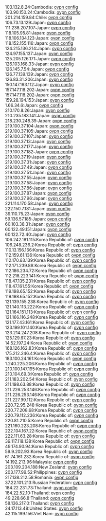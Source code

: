 103.132.8.24:Cambodia: [ovpn config](vpn/103_132_8_24.ovpn)  
103.90.150.24:Cambodia: [ovpn config](vpn/103_90_150_24.ovpn)  
201.214.159.84:Chile: [ovpn config](vpn/201_214_159_84.ovpn)  
106.73.13.129:Japan: [ovpn config](vpn/106_73_13_129.ovpn)  
111.238.207.107:Japan: [ovpn config](vpn/111_238_207_107.ovpn)  
118.105.95.81:Japan: [ovpn config](vpn/118_105_95_81.ovpn)  
118.106.134.123:Japan: [ovpn config](vpn/118_106_134_123.ovpn)  
118.152.155.116:Japan: [ovpn config](vpn/118_152_155_116.ovpn)  
124.215.136.214:Japan: [ovpn config](vpn/124_215_136_214.ovpn)  
124.97.155.137:Japan: [ovpn config](vpn/124_97_155_137.ovpn)  
125.205.126.171:Japan: [ovpn config](vpn/125_205_126_171.ovpn)  
126.103.168.33:Japan: [ovpn config](vpn/126_103_168_33.ovpn)  
126.145.7.54:Japan: [ovpn config](vpn/126_145_7_54.ovpn)  
126.77.139.139:Japan: [ovpn config](vpn/126_77_139_139.ovpn)  
126.83.31.206:Japan: [ovpn config](vpn/126_83_31_206.ovpn)  
150.147.163.112:Japan: [ovpn config](vpn/150_147_163_112.ovpn)  
157.147.118.202:Japan: [ovpn config](vpn/157_147_118_202.ovpn)  
157.147.118.202:Japan: [ovpn config](vpn/157_147_118_202.ovpn)  
159.28.194.153:Japan: [ovpn config](vpn/159_28_194_153.ovpn)  
1.66.34.6:Japan: [ovpn config](vpn/1_66_34_6.ovpn)  
210.170.8.26:Japan: [ovpn config](vpn/210_170_8_26.ovpn)  
210.235.183.141:Japan: [ovpn config](vpn/210_235_183_141.ovpn)  
218.230.248.39:Japan: [ovpn config](vpn/218_230_248_39.ovpn)  
219.100.37.104:Japan: [ovpn config](vpn/219_100_37_104.ovpn)  
219.100.37.105:Japan: [ovpn config](vpn/219_100_37_105.ovpn)  
219.100.37.107:Japan: [ovpn config](vpn/219_100_37_107.ovpn)  
219.100.37.13:Japan: [ovpn config](vpn/219_100_37_13.ovpn)  
219.100.37.177:Japan: [ovpn config](vpn/219_100_37_177.ovpn)  
219.100.37.182:Japan: [ovpn config](vpn/219_100_37_182.ovpn)  
219.100.37.19:Japan: [ovpn config](vpn/219_100_37_19.ovpn)  
219.100.37.31:Japan: [ovpn config](vpn/219_100_37_31.ovpn)  
219.100.37.49:Japan: [ovpn config](vpn/219_100_37_49.ovpn)  
219.100.37.51:Japan: [ovpn config](vpn/219_100_37_51.ovpn)  
219.100.37.55:Japan: [ovpn config](vpn/219_100_37_55.ovpn)  
219.100.37.58:Japan: [ovpn config](vpn/219_100_37_58.ovpn)  
219.100.37.86:Japan: [ovpn config](vpn/219_100_37_86.ovpn)  
219.100.37.87:Japan: [ovpn config](vpn/219_100_37_87.ovpn)  
219.100.37.96:Japan: [ovpn config](vpn/219_100_37_96.ovpn)  
221.114.170.58:Japan: [ovpn config](vpn/221_114_170_58.ovpn)  
222.150.7.181:Japan: [ovpn config](vpn/222_150_7_181.ovpn)  
39.110.75.23:Japan: [ovpn config](vpn/39_110_75_23.ovpn)  
59.136.57.185:Japan: [ovpn config](vpn/59_136_57_185.ovpn)  
60.103.38.31:Japan: [ovpn config](vpn/60_103_38_31.ovpn)  
60.122.49.151:Japan: [ovpn config](vpn/60_122_49_151.ovpn)  
60.122.72.40:Japan: [ovpn config](vpn/60_122_72_40.ovpn)  
106.242.181.115:Korea Republic of: [ovpn config](vpn/106_242_181_115.ovpn)  
106.248.236.2:Korea Republic of: [ovpn config](vpn/106_248_236_2.ovpn)  
110.13.156.166:Korea Republic of: [ovpn config](vpn/110_13_156_166.ovpn)  
112.159.61.136:Korea Republic of: [ovpn config](vpn/112_159_61_136.ovpn)  
112.170.63.139:Korea Republic of: [ovpn config](vpn/112_170_63_139.ovpn)  
112.171.239.89:Korea Republic of: [ovpn config](vpn/112_171_239_89.ovpn)  
112.186.234.72:Korea Republic of: [ovpn config](vpn/112_186_234_72.ovpn)  
112.218.223.141:Korea Republic of: [ovpn config](vpn/112_218_223_141.ovpn)  
118.47.135.231:Korea Republic of: [ovpn config](vpn/118_47_135_231.ovpn)  
118.47.161.55:Korea Republic of: [ovpn config](vpn/118_47_161_55.ovpn)  
119.198.65.152:Korea Republic of: [ovpn config](vpn/119_198_65_152.ovpn)  
119.198.65.152:Korea Republic of: [ovpn config](vpn/119_198_65_152.ovpn)  
121.139.155.238:Korea Republic of: [ovpn config](vpn/121_139_155_238.ovpn)  
121.140.113.222:Korea Republic of: [ovpn config](vpn/121_140_113_222.ovpn)  
121.164.151.113:Korea Republic of: [ovpn config](vpn/121_164_151_113.ovpn)  
121.166.116.248:Korea Republic of: [ovpn config](vpn/121_166_116_248.ovpn)  
121.177.43.161:Korea Republic of: [ovpn config](vpn/121_177_43_161.ovpn)  
123.199.101.140:Korea Republic of: [ovpn config](vpn/123_199_101_140.ovpn)  
123.214.247.208:Korea Republic of: [ovpn config](vpn/123_214_247_208.ovpn)  
125.129.67.23:Korea Republic of: [ovpn config](vpn/125_129_67_23.ovpn)  
14.52.197.24:Korea Republic of: [ovpn config](vpn/14_52_197_24.ovpn)  
168.126.162.83:Korea Republic of: [ovpn config](vpn/168_126_162_83.ovpn)  
175.212.246.4:Korea Republic of: [ovpn config](vpn/175_212_246_4.ovpn)  
183.100.24.161:Korea Republic of: [ovpn config](vpn/183_100_24_161.ovpn)  
1.240.225.206:Korea Republic of: [ovpn config](vpn/1_240_225_206.ovpn)  
210.100.147.195:Korea Republic of: [ovpn config](vpn/210_100_147_195.ovpn)  
210.104.69.3:Korea Republic of: [ovpn config](vpn/210_104_69_3.ovpn)  
211.183.202.54:Korea Republic of: [ovpn config](vpn/211_183_202_54.ovpn)  
211.198.63.88:Korea Republic of: [ovpn config](vpn/211_198_63_88.ovpn)  
211.226.253.146:Korea Republic of: [ovpn config](vpn/211_226_253_146.ovpn)  
211.226.253.146:Korea Republic of: [ovpn config](vpn/211_226_253_146.ovpn)  
211.227.99.112:Korea Republic of: [ovpn config](vpn/211_227_99_112.ovpn)  
220.72.95.248:Korea Republic of: [ovpn config](vpn/220_72_95_248.ovpn)  
220.77.208.68:Korea Republic of: [ovpn config](vpn/220_77_208_68.ovpn)  
220.79.112.236:Korea Republic of: [ovpn config](vpn/220_79_112_236.ovpn)  
220.81.210.5:Korea Republic of: [ovpn config](vpn/220_81_210_5.ovpn)  
221.160.223.208:Korea Republic of: [ovpn config](vpn/221_160_223_208.ovpn)  
222.104.167.22:Korea Republic of: [ovpn config](vpn/222_104_167_22.ovpn)  
222.111.63.28:Korea Republic of: [ovpn config](vpn/222_111_63_28.ovpn)  
39.117.118.138:Korea Republic of: [ovpn config](vpn/39_117_118_138.ovpn)  
49.174.90.94:Korea Republic of: [ovpn config](vpn/49_174_90_94.ovpn)  
59.9.202.93:Korea Republic of: [ovpn config](vpn/59_9_202_93.ovpn)  
61.74.161.232:Korea Republic of: [ovpn config](vpn/61_74_161_232.ovpn)  
14.192.213.96:Malaysia: [ovpn config](vpn/14_192_213_96.ovpn)  
203.109.204.188:New Zealand: [ovpn config](vpn/203_109_204_188.ovpn)  
203.177.99.52:Philippines: [ovpn config](vpn/203_177_99_52.ovpn)  
217.138.212.58:Romania: [ovpn config](vpn/217_138_212_58.ovpn)  
37.22.101.213:Russian Federation: [ovpn config](vpn/37_22_101_213.ovpn)  
184.22.231.73:Thailand: [ovpn config](vpn/184_22_231_73.ovpn)  
184.22.52.10:Thailand: [ovpn config](vpn/184_22_52_10.ovpn)  
49.228.66.8:Thailand: [ovpn config](vpn/49_228_66_8.ovpn)  
58.136.217.0:Thailand: [ovpn config](vpn/58_136_217_0.ovpn)  
24.17.113.48:United States: [ovpn config](vpn/24_17_113_48.ovpn)  
42.115.199.156:Viet Nam: [ovpn config](vpn/42_115_199_156.ovpn)  
